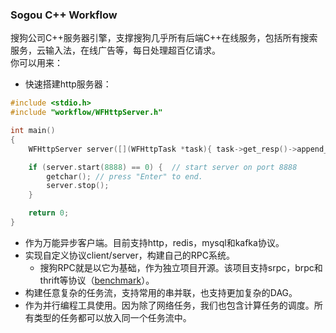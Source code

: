 ### Sogou C++ Workflow  
搜狗公司C++服务器引擎，支撑搜狗几乎所有后端C++在线服务，包括所有搜索服务，云输入法，在线广告等，每日处理超百亿请求。  
你可以用来：
* 快速搭建http服务器：
~~~cpp
#include <stdio.h>
#include "workflow/WFHttpServer.h"

int main()
{
    WFHttpServer server([](WFHttpTask *task){ task->get_resp()->append_output_body("<html>Hello World!</html>"); });

    if (server.start(8888) == 0) {  // start server on port 8888
        getchar(); // press "Enter" to end.
        server.stop();
    }

    return 0;
}
~~~
* 作为万能异步客户端。目前支持http，redis，mysql和kafka协议。
* 实现自定义协议client/server，构建自己的RPC系统。
  * 搜狗RPC就是以它为基础，作为独立项目开源。该项目支持srpc，brpc和thrift等协议（[benchmark](https://github.com/holmes1412/sogou-rpc-benchmark)）。
* 构建任意复杂的任务流，支持常用的串并联，也支持更加复杂的DAG。
* 作为并行编程工具使用。因为除了网络任务，我们也包含计算任务的调度。所有类型的任务都可以放入同一个任务流中。


